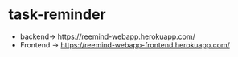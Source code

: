 # task-reminder

- backend-> https://reemind-webapp.herokuapp.com/
- Frontend -> https://reemind-webapp-frontend.herokuapp.com/
